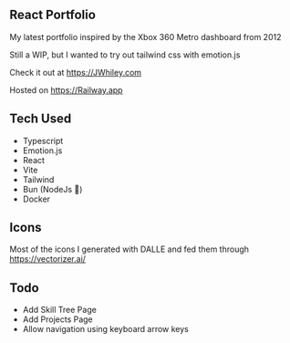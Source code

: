 ## React Portfolio

My latest portfolio inspired by the Xbox 360 Metro dashboard from 2012

Still a WIP, but I wanted to try out tailwind css with emotion.js

Check it out at https://JWhiley.com

Hosted on https://Railway.app

## Tech Used

- Typescript
- Emotion.js
- React
- Vite
- Tailwind
- Bun (NodeJs 🤮)
- Docker

## Icons

Most of the icons I generated with DALLE and fed them through https://vectorizer.ai/

## Todo

- Add Skill Tree Page
- Add Projects Page
- Allow navigation using keyboard arrow keys
